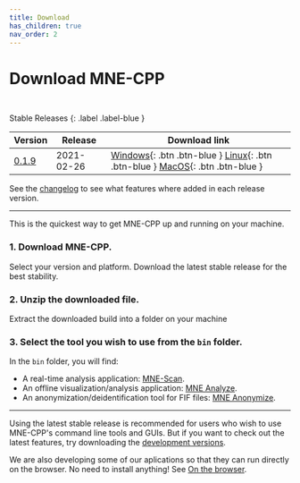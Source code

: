 ```yaml
---
title: Download
has_children: true
nav_order: 2
---
```

# Download MNE-CPP

<html>
<div style="height:13px"></div>
</html>

Stable Releases
{: .label .label-blue }

| Version | Release | Download link |
|-------|-------|-------|
| [0.1.9](changelog.md#version-018) | 2021-02-26 | <span class="fs-2"> [Windows](https://github.com/mne-tools/mne-cpp/releases/download/v0.1.9/mne-cpp-windows-dynamic-x86_64.zip){: .btn .btn-blue } [Linux](https://github.com/mne-tools/mne-cpp/releases/download/v0.1.9/mne-cpp-linux-dynamic-x86_64.tar.gz){: .btn .btn-blue } [MacOS](https://github.com/mne-tools/mne-cpp/releases/download/v0.1.9/mne-cpp-macos-dynamic-x86_64.tar.gz){: .btn .btn-blue } </span> |

See the [changelog](changelog.md) to see what features where added in each release version.

---

This is the quickest way to get MNE-CPP up and running on your machine.

### 1. Download MNE-CPP.

Select your version and platform. Download the latest stable release for the best stability.

### 2. Unzip the downloaded file.
Extract the downloaded build into a folder on your machine

### 3. Select the tool you wish to use from the `bin` folder.

In the `bin` folder,  you will find:
  - A real-time analysis application: [MNE-Scan](../documentation/scan.md).
  - An offline visualization/analysis application: [MNE Analyze](../documentation/analyze.md).
  - An anonymization/deidentification tool for FIF files: [MNE Anonymize](../documentation/anonymize.md).

---

Using the latest stable release is recommended for users who wish to use MNE-CPP's command line tools and GUIs. But if you want to check out the latest features, try downloading the [development versions](development_versions.md).

We are also developing some of our aplications so that they can run directly on the browser. No need to install anything! See [On the browser](webasm.md).

